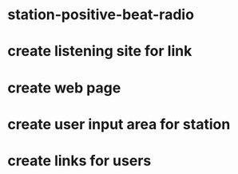 # station-positive-beat-radio
# create listening site for link
# create web page
# create user input area for station
# create links for users 
